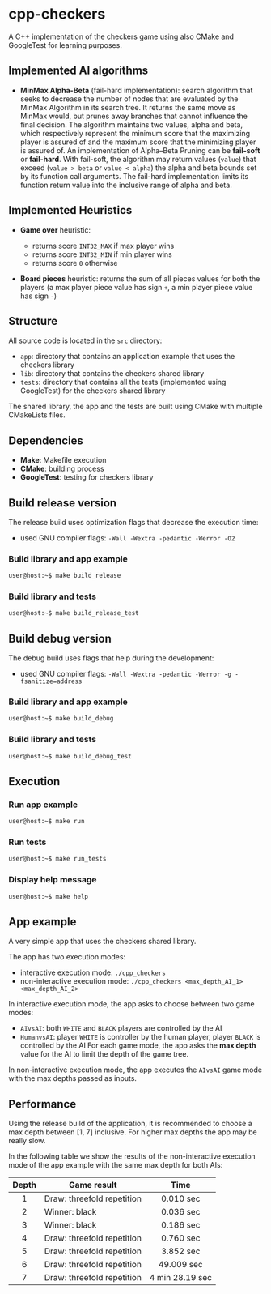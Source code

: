 # cpp-checkers

A C++ implementation of the checkers game using also CMake and GoogleTest for learning purposes.

## Implemented AI algorithms
- **MinMax Alpha-Beta** (fail-hard implementation): search algorithm that seeks to decrease the number of nodes that are evaluated by the MinMax Algorithm in its search tree. It returns the same move as MinMax would, but prunes away branches that cannot influence the final decision. The algorithm maintains two values, alpha and beta, which respectively represent the minimum score that the maximizing player is assured of and the maximum score that the minimizing player is assured of. An implementation of Alpha–Beta Pruning can be **fail-soft** or **fail-hard**. With fail-soft, the algorithm may return values (`value`) that exceed (`value > beta` or `value < alpha`) the alpha and beta bounds set by its function call arguments. The fail-hard implementation limits its function return value into the inclusive range of alpha and beta.

## Implemented Heuristics
- **Game over** heuristic:
    - returns score `INT32_MAX` if max player wins
    - returns score `INT32_MIN` if min player wins
    - returns score `0` otherwise

- **Board pieces** heuristic: returns the sum of all pieces values for both the players (a max player piece value has sign `+`, a min player piece value has sign `-`)

## Structure
All source code is located in the `src` directory:
- `app`: directory that contains an application example that uses the checkers library
- `lib`: directory that contains the checkers shared library
- `tests`: directory that contains all the tests (implemented using GoogleTest) for the checkers shared library

The shared library, the app and the tests are built using CMake with multiple CMakeLists files.

## Dependencies
- **Make**: Makefile execution
- **CMake**: building process
- **GoogleTest**: testing for checkers library

## Build release version
The release build uses optimization flags that decrease the execution time:
- used GNU compiler flags: `-Wall -Wextra -pedantic -Werror -O2`

### Build library and app example
```bash
user@host:~$ make build_release
```

### Build library and tests
```bash
user@host:~$ make build_release_test
```

## Build debug version
The debug build uses flags that help during the development:
- used GNU compiler flags: `-Wall -Wextra -pedantic -Werror -g -fsanitize=address`

### Build library and app example
```bash
user@host:~$ make build_debug
```

### Build library and tests
```bash
user@host:~$ make build_debug_test
```

## Execution

### Run app example
```bash
user@host:~$ make run
```

### Run tests
```bash
user@host:~$ make run_tests
```

### Display help message
```bash
user@host:~$ make help
```

## App example
A very simple app that uses the checkers shared library.

The app has two execution modes:
- interactive execution mode: `./cpp_checkers`
- non-interactive execution mode: `./cpp_checkers <max_depth_AI_1> <max_depth_AI_2>`

In interactive execution mode, the app asks to choose between two game modes:
- `AIvsAI`: both `WHITE` and `BLACK` players are controlled by the AI
- `HumanvsAI`: player `WHITE` is controller by the human player, player `BLACK` is controlled by the AI
For each game mode, the app asks the **max depth** value for the AI to limit the depth of the game tree.

In non-interactive execution mode, the app executes the `AIvsAI` game mode with the max depths passed as inputs.

## Performance
Using the release build of the application, it is recommended to choose a max depth between [1, 7] inclusive. For higher max depths the app may be really slow.

In the following table we show the results of the non-interactive execution mode of the app example with the same max depth for both AIs:

| Depth | Game result                | Time            |
| :---: | -------------------------  | :-------------: |
| 1     | Draw: threefold repetition | 0.010 sec       |
| 2     | Winner: black              | 0.036 sec       |
| 3     | Winner: black              | 0.186 sec       |
| 4     | Draw: threefold repetition | 0.760 sec       |
| 5     | Draw: threefold repetition | 3.852 sec       |
| 6     | Draw: threefold repetition | 49.009 sec      |
| 7     | Draw: threefold repetition | 4 min 28.19 sec |
